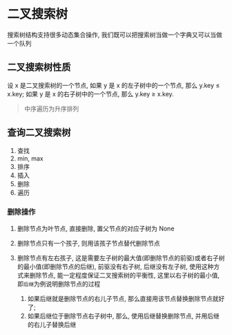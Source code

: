 # 二叉搜索树

搜索树结构支持很多动态集合操作, 我们既可以把搜索树当做一个字典又可以当做一个队列

## 二叉搜索树性质

设 x 是二叉搜索树的一个节点, 
如果 y 是 x 的左子树中的一个节点, 那么 y.key ≤ x.key; 
如果 y 是 x 的右子树中的一个节点, 那么 y.key ≥ x.key.

> 中序遍历为升序排列

## 查询二叉搜索树

1. 查找
2. min, max
3. 排序
4. 插入
5. 删除
6. 遍历

### 删除操作

1. 删除节点为叶节点, 直接删除, 置父节点的对应子树为 None
2. 删除节点只有一个孩子, 则用该孩子节点替代删除节点
3. 删除节点有左右孩子, 这是需要左子树的最大值(即删除节点的前驱)或者右子树的最小值(即删除节点的后继), 
   前驱没有右子树, 后继没有左子树, 使用这种方式来删除节点, 能一定程度保证二叉搜索树的平衡性,
   这里以右子树的最小值, 即`后继`为例说明删除节点的过程
   
   1) 如果后继就是删除节点的右儿子节点, 那么直接用该节点替换删除节点就好了;
   2) 如果后继位于删除节点右子树中, 那么, 使用后继替换删除节点, 并用后继的右儿子替换后继
 


